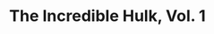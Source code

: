 ---
title: "The Incredible Hulk, Vol. 1"
issue: 391B
issue_nr: 391
full_title: "War & Pieces, Part 2: X-Calation"
subtitle: ""
story_arc: War & Pieces
crossover: ""
variant: ""
publisher: Marvel Comics
creators: 
  - Peter David
  - Dale Keown
  - Mark Farmer
release_date: "Jan 21, 1992"
release_year: 1992
genre:
  - Action
  - Adventure
  - Super-Heroes
format: Comic
pages: 32
signed_by: ""
price: 1.25
---